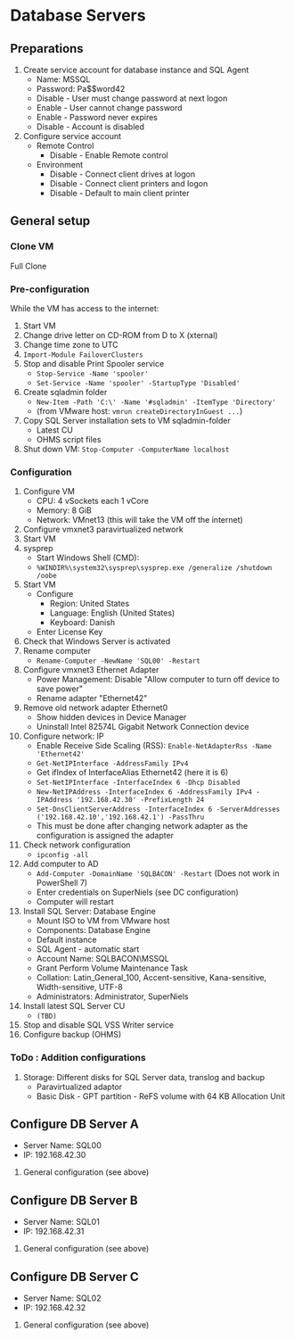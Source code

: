 # Database Servers

## Preparations

1) Create service account for database instance and SQL Agent
    * Name: MSSQL
    * Password: Pa$$word42
    * Disable - User must change password at next logon
    * Enable - User cannot change password
    * Enable - Password never expires
    * Disable - Account is disabled
1) Configure service account
    * Remote Control
      * Disable - Enable Remote control
    * Environment
      * Disable - Connect client drives at logon
      * Disable - Connect client printers and logon
      * Disable - Default to main client printer

## General setup

### Clone VM

Full Clone

### Pre-configuration

While the VM has access to the internet:

1) Start VM
1) Change drive letter on CD-ROM from D to X (xternal)
1) Change time zone to UTC
1) `Import-Module FailoverClusters`
1) Stop and disable Print Spooler service
    * `Stop-Service -Name 'spooler'`
    * `Set-Service -Name 'spooler' -StartupType 'Disabled'`
1) Create sqladmin folder
    * `New-Item -Path 'C:\' -Name '#sqladmin' -ItemType 'Directory'`
    * (from VMware host: `vmrun createDirectoryInGuest ...`)
1) Copy SQL Server installation sets to VM sqladmin-folder
    * Latest CU
    * OHMS script files
1) Shut down VM: `Stop-Computer -ComputerName localhost`

### Configuration

1) Configure VM
    * CPU: 4 vSockets each 1 vCore
    * Memory: 8 GiB
    * Network: VMnet13 (this will take the VM off the internet)
1) Configure vmxnet3 paravirtualized network
1) Start VM
1) sysprep
    * Start Windows Shell (CMD):
    * `%WINDIR%\system32\sysprep\sysprep.exe /generalize /shutdown /oobe`
1) Start VM
    * Configure
        * Region: United States
        * Language: English (United States)
        * Keyboard: Danish
    * Enter License Key
1) Check that Windows Server is activated
1) Rename computer
    * `Rename-Computer -NewName 'SQL00' -Restart`
1) Configure vmxnet3 Ethernet Adapter
    * Power Management: Disable "Allow computer to turn off device to save power"
    * Rename adapter "Ethernet42"
1) Remove old network adapter Ethernet0
    * Show hidden devices in Device Manager
    * Uninstall Intel 82574L Gigabit Network Connection device
1) Configure network: IP
    * Enable Receive Side Scaling (RSS): `Enable-NetAdapterRss -Name 'Ethernet42'`
    * `Get-NetIPInterface -AddressFamily IPv4`
    * Get ifIndex of InterfaceAlias Ethernet42 (here it is 6)
    * `Set-NetIPInterface -InterfaceIndex 6 -Dhcp Disabled`
    * `New-NetIPAddress -InterfaceIndex 6 -AddressFamily IPv4 -IPAddress '192.168.42.30' -PrefixLength 24`
    * `Set-DnsClientServerAddress -InterfaceIndex 6 -ServerAddresses ('192.168.42.10','192.168.42.1') -PassThru`
    * This must be done after changing network adapter as the configuration is assigned the adapter
1) Check network configuration
    * `ipconfig -all`
1) Add computer to AD
    * `Add-Computer -DomainName 'SQLBACON' -Restart` (Does not work in PowerShell 7)
    * Enter credentials on SuperNiels (see DC configuration)
    * Computer will restart
1) Install SQL Server: Database Engine
    * Mount ISO to VM from VMware host
    * Components: Database Engine
    * Default instance
    * SQL Agent - automatic start
    * Account Name: SQLBACON\MSSQL
    * Grant Perform Volume Maintenance Task
    * Collation: Latin_General_100, Accent-sensitive, Kana-sensitive, Width-sensitive, UTF-8
    * Administrators: Administrator, SuperNiels
1) Install latest SQL Server CU
    * `(TBD)`
1) Stop and disable SQL VSS Writer service
1) Configure backup (OHMS)

### ToDo : Addition configurations

1) Storage: Different disks for SQL Server data, translog and backup
    * Paravirtualized adaptor
    * Basic Disk - GPT partition - ReFS volume with 64 KB Allocation Unit

## Configure DB Server A

* Server Name: SQL00
* IP: 192.168.42.30

1) General configuration (see above)

## Configure DB Server B

* Server Name: SQL01
* IP: 192.168.42.31

1) General configuration (see above)

## Configure DB Server C

* Server Name: SQL02
* IP: 192.168.42.32

1) General configuration (see above)
